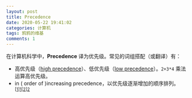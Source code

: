 ```yaml
---
layout: post
title: Precedence
date: 2020-05-22 19:41:02
categories: 计算机
tags: 鸦鸦的维基
comments: 1
---
```


在计算机科学中，**Precedence** 译为优先级。常见的词组搭配（或翻译）有：

- 高优先级（[high precedence](https://www.webopedia.com/TERM/P/precedence.html)）、低优先级（[low precedence](https://www.webopedia.com/TERM/P/precedence.html)）。`2+3*4` 乘法运算高优先级。
- in ( order of )increasing precedence，以优先级逐渐增加的顺序排列。<sup>[[1]][1]</sup><sup>[[2]][2]</sup>

[1]: https://docs.freebsd.org/info/gawk/gawk.info.Precedence.html	"Precedence freebsd"
[2]: https://golang.org/ref/spec#Notation	"Notation - The Go Programming Language Specification"

